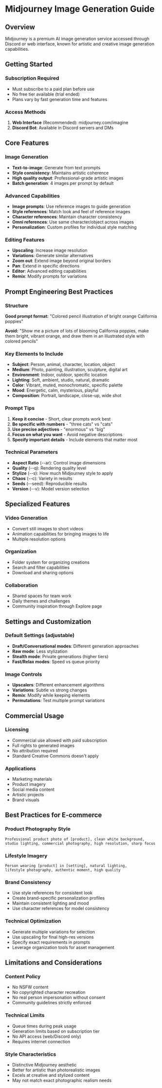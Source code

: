 # Midjourney Image Generation Guide

## Overview
Midjourney is a premium AI image generation service accessed through Discord or web interface, known for artistic and creative image generation capabilities.

## Getting Started

### Subscription Required
- Must subscribe to a paid plan before use
- No free tier available (trial ended)
- Plans vary by fast generation time and features

### Access Methods
1. **Web Interface** (Recommended): midjourney.com/imagine
2. **Discord Bot**: Available in Discord servers and DMs

## Core Features

### Image Generation
- **Text-to-image**: Generate from text prompts
- **Style consistency**: Maintains artistic coherence
- **High quality output**: Professional-grade artistic images
- **Batch generation**: 4 images per prompt by default

### Advanced Capabilities
- **Image prompts**: Use reference images to guide generation
- **Style references**: Match look and feel of reference images  
- **Character references**: Maintain character consistency
- **Omni references**: Use same character/object across images
- **Personalization**: Custom profiles for individual style matching

### Editing Features
- **Upscaling**: Increase image resolution
- **Variations**: Generate similar alternatives
- **Zoom out**: Extend image beyond original borders
- **Pan**: Extend in specific directions
- **Editor**: Advanced editing capabilities
- **Remix**: Modify prompts for variations

## Prompt Engineering Best Practices

### Structure
**Good prompt format:**
"Colored pencil illustration of bright orange California poppies"

**Avoid:**
"Show me a picture of lots of blooming California poppies, make them bright, vibrant orange, and draw them in an illustrated style with colored pencils"

### Key Elements to Include
- **Subject**: Person, animal, character, location, object
- **Medium**: Photo, painting, illustration, sculpture, digital art
- **Environment**: Indoor, outdoor, specific location
- **Lighting**: Soft, ambient, studio, natural, dramatic
- **Color**: Vibrant, muted, monochromatic, specific palette
- **Mood**: Energetic, calm, mysterious, playful
- **Composition**: Portrait, landscape, close-up, wide shot

### Prompt Tips
1. **Keep it concise** - Short, clear prompts work best
2. **Be specific with numbers** - "three cats" vs "cats" 
3. **Use precise adjectives** - "enormous" vs "big"
4. **Focus on what you want** - Avoid negative descriptions
5. **Specify important details** - Include elements that matter most

### Technical Parameters
- **Aspect Ratio** (--ar): Control image dimensions
- **Quality** (--q): Rendering quality level
- **Stylize** (--s): How much Midjourney style to apply
- **Chaos** (--c): Variety in results
- **Seeds** (--seed): Reproducible results
- **Version** (--v): Model version selection

## Specialized Features

### Video Generation
- Convert still images to short videos
- Animation capabilities for bringing images to life
- Multiple resolution options

### Organization
- Folder system for organizing creations
- Search and filter capabilities
- Download and sharing options

### Collaboration
- Shared spaces for team work
- Daily themes and challenges
- Community inspiration through Explore page

## Settings and Customization

### Default Settings (adjustable)
- **Draft/Conversational modes**: Different generation approaches
- **Raw mode**: Less stylization
- **Stealth mode**: Private generations (higher tiers)
- **Fast/Relax modes**: Speed vs queue priority

### Image Controls
- **Upscalers**: Different enhancement algorithms
- **Variations**: Subtle vs strong changes
- **Remix**: Modify while keeping elements
- **Permutations**: Test multiple prompt variations

## Commercial Usage

### Licensing
- Commercial use allowed with paid subscription
- Full rights to generated images
- No attribution required
- Standard Creative Commons doesn't apply

### Applications
- Marketing materials
- Product imagery
- Social media content
- Artistic projects
- Brand visuals

## Best Practices for E-commerce

### Product Photography Style
```
Professional product photo of [product], clean white background, 
studio lighting, commercial photography, high resolution, sharp focus
```

### Lifestyle Imagery
```
Person wearing [product] in [setting], natural lighting, 
lifestyle photography, authentic moment, high quality
```

### Brand Consistency
- Use style references for consistent look
- Create brand-specific personalization profiles
- Maintain consistent lighting and mood
- Use character references for model consistency

### Technical Optimization
- Generate multiple variations for selection
- Use upscaling for final high-res versions
- Specify exact requirements in prompts
- Leverage organization tools for asset management

## Limitations and Considerations

### Content Policy
- No NSFW content
- No copyrighted character recreation
- No real person impersonation without consent
- Community guidelines strictly enforced

### Technical Limits
- Queue times during peak usage
- Generation limits based on subscription tier
- No API access (web/Discord only)
- Requires internet connection

### Style Characteristics
- Distinctive Midjourney aesthetic
- Better for artistic than photorealistic images
- Excels at creative and stylized content
- May not match exact photographic realism needs